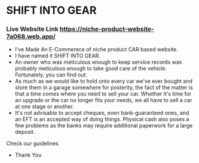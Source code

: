 # SHIFT INTO GEAR

### Live Website Link https://niche-product-website-7a068.web.app/

* I've Made An E-Commerece of niche product CAR based website.
* I have named it SHIFT INTO GEAR.
* An owner who was meticulous enough to keep service records was probably meticulous enough to take good care of the vehicle. Fortunately, you can find out.
* As much as we would like to hold onto every car we've ever bought and store them in a garage somewhere for posterity, the fact of the matter is that a time comes where you need to sell your car. Whether it's time for an upgrade or the car no longer fits your needs, we all have to sell a car at one stage or another.
* It's not advisable to accept cheques, even bank-guaranteed ones, and an EFT is an accepted way of doing things. Physical cash also poses a few problems as the banks may require additional paperwork for a large deposit.

Check our guidelines
* Thank You
